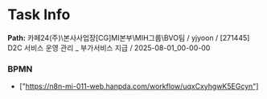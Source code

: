 # Task Info

**Path:** 카페24(주)\본사사업장\[CG]MI본부\MIH그룹\BVO팀 / yjyoon / [271445] D2C 서비스 운영 관리 _ 부가서비스 지급 / 2025-08-01_00-00-00

### BPMN
- ["https://n8n-mi-011-web.hanpda.com/workflow/uqxCxyhgwK5EGcyn"]

